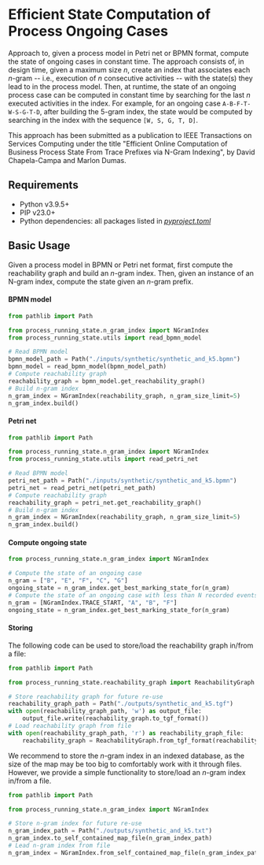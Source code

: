 # Efficient State Computation of Process Ongoing Cases

Approach to, given a process model in Petri net or BPMN format, compute the state of ongoing cases in constant time.
The approach consists of, in design time, given a maximum size _n_, create an index that associates each
_n_-gram -- i.e., execution of _n_ consecutive activities -- with the state(s) they lead to in the process model.
Then, at runtime, the state of an ongoing process case can be computed in constant time by searching for the last _n_
executed activities in the index.
For example, for an ongoing case `A-B-F-T-W-S-G-T-D`, after building the 5-gram index, the state would be computed
by searching in the index with the sequence `[W, S, G, T, D]`.

This approach has been submitted as a publication to IEEE Transactions on Services Computing under the title "Efficient
Online Computation of Business Process State From Trace Prefixes via N-Gram Indexing", by David Chapela-Campa and
Marlon Dumas.

## Requirements

- Python v3.9.5+
- PIP v23.0+
- Python dependencies: all packages listed in [
  _pyproject.toml_](https://github.com/AutomatedProcessImprovement/process-running-state/blob/main/pyproject.toml)

## Basic Usage

Given a process model in BPMN or Petri net format, first compute the reachability graph and build an _n_-gram index.
Then, given an instance of an N-gram index, compute the state given an _n_-gram prefix.

#### BPMN model

```Python
from pathlib import Path

from process_running_state.n_gram_index import NGramIndex
from process_running_state.utils import read_bpmn_model

# Read BPMN model
bpmn_model_path = Path("./inputs/synthetic/synthetic_and_k5.bpmn")
bpmn_model = read_bpmn_model(bpmn_model_path)
# Compute reachability graph
reachability_graph = bpmn_model.get_reachability_graph()
# Build n-gram index
n_gram_index = NGramIndex(reachability_graph, n_gram_size_limit=5)
n_gram_index.build()
```

#### Petri net

```Python
from pathlib import Path

from process_running_state.n_gram_index import NGramIndex
from process_running_state.utils import read_petri_net

# Read BPMN model
petri_net_path = Path("./inputs/synthetic/synthetic_and_k5.bpmn")
petri_net = read_petri_net(petri_net_path)
# Compute reachability graph
reachability_graph = petri_net.get_reachability_graph()
# Build n-gram index
n_gram_index = NGramIndex(reachability_graph, n_gram_size_limit=5)
n_gram_index.build()
```

#### Compute ongoing state

```Python
from process_running_state.n_gram_index import NGramIndex

# Compute the state of an ongoing case
n_gram = ["B", "E", "F", "C", "G"]
ongoing_state = n_gram_index.get_best_marking_state_for(n_gram)
# Compute the state of an ongoing case with less than N recorded events
n_gram = [NGramIndex.TRACE_START, "A", "B", "F"]
ongoing_state = n_gram_index.get_best_marking_state_for(n_gram)
```

#### Storing

The following code can be used to store/load the reachability graph in/from a file:

```Python
from pathlib import Path

from process_running_state.reachability_graph import ReachabilityGraph

# Store reachability graph for future re-use
reachability_graph_path = Path("./outputs/synthetic_and_k5.tgf")
with open(reachability_graph_path, 'w') as output_file:
    output_file.write(reachability_graph.to_tgf_format())
# Load reachability graph from file
with open(reachability_graph_path, 'r') as reachability_graph_file:
    reachability_graph = ReachabilityGraph.from_tgf_format(reachability_graph_file.read())
```

We recommend to store the _n_-gram index in an indexed database, as the size of the map may be too big to comfortably
work with it through files. However, we provide a simple functionality to store/load an _n_-gram index in/from a file.

```Python
from pathlib import Path

from process_running_state.n_gram_index import NGramIndex

# Store n-gram index for future re-use
n_gram_index_path = Path("./outputs/synthetic_and_k5.txt")
n_gram_index.to_self_contained_map_file(n_gram_index_path)
# Lead n-gram index from file
n_gram_index = NGramIndex.from_self_contained_map_file(n_gram_index_path, reachability_graph)
```
